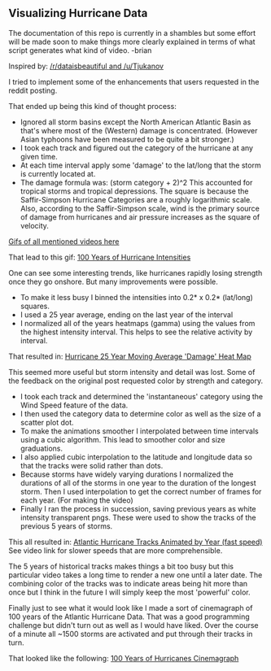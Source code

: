 ## Visualizing Hurricane Data

The documentation of this repo is currently in a shambles but some effort will be made soon to make things more clearly explained in terms of what script generates what kind of video. -brian

Inspired by:
[/r/dataisbeautiful and /u/Tjukanov](https://www.reddit.com/r/dataisbeautiful/comments/6y0h2q/100_years_of_hurricane_paths_animated_oc/)

I tried to implement some of the enhancements that users requested in the reddit posting.

That ended up being this kind of thought process:

* Ignored all storm basins except the North American Atlantic Basin as that's where most of the (Western) damage is concentrated.  (However Asian typhoons have been measured to be quite a bit stronger.)
* I took each track and figured out the category of the hurricane at any given time. 
* At each time interval apply some 'damage' to the lat/long that the storm is currently located at.
* The damage formula was: (storm category + 2)^2   This accounted for tropical storms and tropical depressions. The square is because the Saffir-Simpson Hurricane Categories are a roughly logarithmic scale.  Also, according to the Saffir-Simpson scale, wind is the primary source of damage from hurricanes and air pressure increases as the square of velocity.

[Gifs of all mentioned videos here](https://pixelatedbrian.github.io/hurricanes.html)

That lead to this gif:
[100 Years of Hurricane Intensities](https://www.youtube.com/watch?v=e71EJGwv8yE)

One can see some interesting trends, like hurricanes rapidly losing strength once they go onshore. But many improvements were possible. 

* To make it less busy I binned the intensities into 0.2* x 0.2* (lat/long) squares.  
* I used a 25 year average, ending on the last year of the interval
* I normalized all of the years heatmaps (gamma) using the values from the highest intensity interval. This helps to see the relative activity by interval.

That resulted in:
[Hurricane 25 Year Moving Average 'Damage' Heat Map](https://www.youtube.com/watch?v=qv1DYSV70ss)

This seemed more useful but storm intensity and detail was lost. Some of the feedback on the original post requested color by strength and category.

* I took each track and determined the 'instantaneous' category using the Wind Speed feature of the data.
* I then used the category data to determine color as well as the size of a scatter plot dot.
* To make the animations smoother I interpolated between time intervals using a cubic algorithm. This lead to smoother color and size graduations.
* I also applied cubic interpolation to the latitude and longitude data so that the tracks were solid rather than dots.
* Because storms have widely varying durations I normalized the durations of all of the storms in one year to the duration of the longest storm. Then I used interpolation to get the correct number of frames for each year. (For making the video)
* Finally I ran the process in succession, saving previous years as white intensity transparent pngs. These were used to show the tracks of the previous 5 years of storms.

This all resulted in:
[Atlantic Hurricane Tracks Animated by Year (fast speed)](https://www.youtube.com/watch?v=lcr8TEFHZqA)  See video link for slower speeds that are more comprehensible.

The 5 years of historical tracks makes things a bit too busy but this particular video takes a long time to render a new one until a later date. The combining color of the tracks was to indicate areas being hit more than once but I think in the future I will simply keep the most 'powerful' color.

Finally just to see what it would look like I made a sort of cinemagraph of 100 years of the Atlantic Hurricane Data.  That was a good programming challenge but didn't turn out as well as I would have liked.  Over the course of a minute all ~1500 storms are activated and put through their tracks in turn.

That looked like the following:
[100 Years of Hurricanes Cinemagraph](https://www.youtube.com/watch?v=brU_P6gFq5w)
